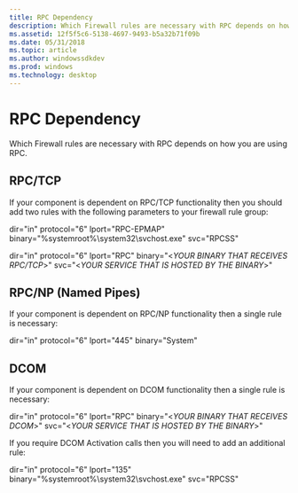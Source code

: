 ```yaml
---
title: RPC Dependency
description: Which Firewall rules are necessary with RPC depends on how you are using RPC.
ms.assetid: 12f5f5c6-5138-4697-9493-b5a32b71f09b
ms.date: 05/31/2018
ms.topic: article
ms.author: windowssdkdev
ms.prod: windows
ms.technology: desktop
---
```


# RPC Dependency

Which Firewall rules are necessary with RPC depends on how you are using RPC.

## RPC/TCP

If your component is dependent on RPC/TCP functionality then you should add two rules with the following parameters to your firewall rule group:

dir="in" protocol="6" lport="RPC-EPMAP" binary="%systemroot%\\system32\\svchost.exe" svc="RPCSS"

dir="in" protocol="6" lport="RPC" binary="&lt;*YOUR BINARY THAT RECEIVES RPC/TCP*&gt;" svc="&lt;*YOUR SERVICE THAT IS HOSTED BY THE BINARY*&gt;"

## RPC/NP (Named Pipes)

If your component is dependent on RPC/NP functionality then a single rule is necessary:

dir="in" protocol="6" lport="445" binary="System"

## DCOM

If your component is dependent on DCOM functionality then a single rule is necessary:

dir="in" protocol="6" lport="RPC" binary="&lt;*YOUR BINARY THAT RECEIVES DCOM*&gt;" svc="&lt;*YOUR SERVICE THAT IS HOSTED BY THE BINARY*&gt;"

If you require DCOM Activation calls then you will need to add an additional rule:

dir="in" protocol="6" lport="135" binary="%systemroot%\\system32\\svchost.exe" svc="RPCSS"

 

 




